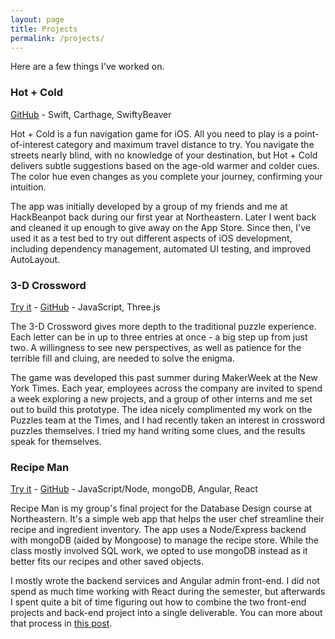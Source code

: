 ```yaml
---
layout: page
title: Projects
permalink: /projects/
---
```


Here are a few things I've worked on.

### Hot + Cold

[GitHub](https://github.com/jackfrys/hot-cold) - Swift, Carthage, SwiftyBeaver

Hot + Cold is a fun navigation game for iOS. All you need to play is a point-of-interest category and maximum travel distance to try. You navigate the streets nearly blind, with no knowledge of your destination, but Hot + Cold delivers subtle suggestions based on the age-old warmer and colder cues. The color hue even changes as you complete your journey, confirming your intuition.

The app was initially developed by a group of my friends and me at HackBeanpot back during our first year at Northeastern. Later I went back and cleaned it up enough to give away on the App Store. Since then, I've used it as a test bed to try out different aspects of iOS development, including dependency management, automated UI testing, and improved AutoLayout.


### 3-D Crossword

[Try it](https://johnwestwig.github.io/three-d-crossword/) - [GitHub](https://github.com/JohnWestwig/three-d-crossword) - JavaScript, Three.js

The 3-D Crossword gives more depth to the traditional puzzle experience. Each letter can be in up to three entries at once - a big step up from just two. A willingness to see new perspectives, as well as patience for the terrible fill and cluing, are needed to solve the enigma.

The game was developed this past summer during MakerWeek at the New York Times. Each year, employees across the company are invited to spend a week exploring a new projects, and a group of other interns and me set out to build this prototype. The idea nicely complimented my work on the Puzzles team at the Times, and I had recently taken an interest in crossword puzzles themselves. I tried my hand writing some clues, and the results speak for themselves.


### Recipe Man

[Try it](http://recipeman.jackfrysinger.com) - [GitHub](https://github.com/jackfrys/recipe-man) - JavaScript/Node, mongoDB, Angular, React

Recipe Man is my group's final project for the Database Design course at Northeastern. It's a simple web app that helps the user chef streamline their recipe and ingredient inventory. The app uses a Node/Express backend with mongoDB (aided by Mongoose) to manage the recipe store. While the class mostly involved SQL work, we opted to use mongoDB instead as it better fits our recipes and other saved objects.

I mostly wrote the backend services and Angular admin front-end. I did not spend as much time working with React during the semester, but afterwards I spent quite a bit of time figuring out how to combine the two front-end projects and back-end project into a single deliverable. You can more about that process in [this post](/2017/12/13/Creating-a-Unified-Web-App/).